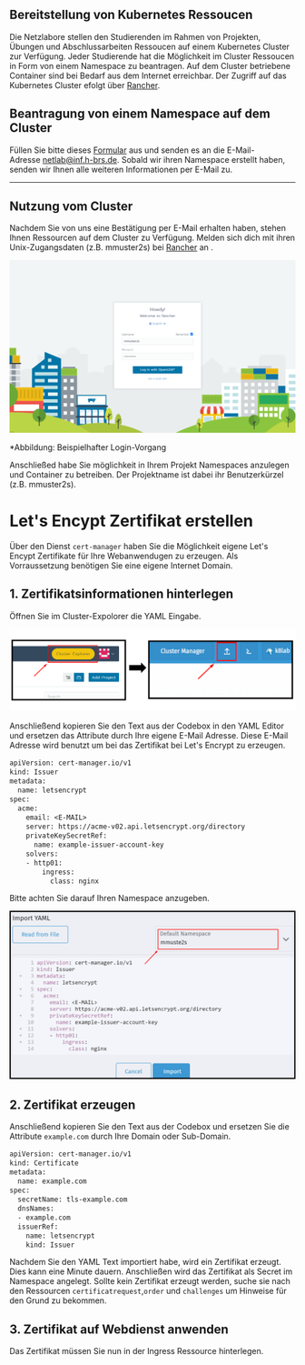 ## Bereitstellung von Kubernetes Ressoucen

Die Netzlabore stellen den Studierenden im Rahmen von Projekten, Übungen und Abschlussarbeiten Ressoucen auf einem Kubernetes Cluster zur Verfügung. Jeder Studierende hat die Möglichkeit im Cluster Ressoucen in Form von einem Namespace zu beantragen. Auf dem Cluster betriebene Container sind bei Bedarf aus dem Internet erreichbar. Der Zugriff auf das Kubernetes Cluster efolgt über [Rancher](https://rancher.docklab.de/login).  

## Beantragung von einem Namespace auf dem Cluster

Füllen Sie bitte dieses [Formular]() aus und senden es an die E-Mail-Adresse [netlab@inf.h-brs.de](mailto:netlab@inf.h-brs.de). Sobald wir ihren Namespace erstellt haben, senden wir Ihnen alle weiteren Informationen per E-Mail zu. 

---

## Nutzung vom Cluster

Nachdem Sie von uns eine Bestätigung per E-Mail erhalten haben, stehen Ihnen Ressourcen auf dem Cluster zu Verfügung. Melden sich dich mit ihren Unix-Zugangsdaten (z.B. mmuster2s) bei [Rancher](https://rancher.docklab.de/login) an .

![login](res/rancher_start.png)

*Abbildung: Beispielhafter Login-Vorgang

Anschließed habe Sie möglichkeit in Ihrem Projekt Namespaces anzulegen und Container zu betreiben. Der Projektname ist dabei ihr Benutzerkürzel (z.B. mmuster2s).

# Let's Encypt Zertifikat erstellen

Über den Dienst `cert-manager` haben Sie die Möglichkeit eigene Let's Encypt Zertifikate für Ihre Webanwendugen zu erzeugen. Als Vorraussetzung benötigen Sie eine eigene Internet Domain.

## 1. Zertifikatsinformationen hinterlegen

Öffnen Sie im Cluster-Expolorer die YAML Eingabe.

![login](res/LetsEncrypt_S1.png)

Anschließend kopieren Sie den Text aus der Codebox in den YAML Editor und ersetzen das Attribute <E-MAIL> durch Ihre eigene E-Mail Adresse. Diese E-Mail Adresse wird benutzt um bei das Zertifikat bei Let's Encrypt zu erzeugen. 

```
apiVersion: cert-manager.io/v1
kind: Issuer
metadata:
  name: letsencrypt
spec:
  acme:
    email: <E-MAIL>
    server: https://acme-v02.api.letsencrypt.org/directory
    privateKeySecretRef:
      name: example-issuer-account-key
    solvers:
    - http01:
        ingress:
          class: nginx
```

Bitte achten Sie darauf Ihren Namespace anzugeben.

![login](res/YAML_eingabe.png)

## 2. Zertifikat erzeugen

Anschließend kopieren Sie den Text aus der Codebox und ersetzen Sie die Attribute `example.com` durch Ihre Domain oder Sub-Domain.

```
apiVersion: cert-manager.io/v1
kind: Certificate
metadata:
  name: example.com
spec:
  secretName: tls-example.com
  dnsNames:
  - example.com
  issuerRef:
    name: letsencrypt
    kind: Issuer
```

Nachdem Sie den YAML Text importiert habe, wird ein Zertifikat erzeugt. Dies kann eine Minute dauern. Anschließen wird das Zertifikat als Secret im Namespace angelegt. Sollte kein Zertifikat erzeugt werden, suche sie nach den Ressourcen `certificatrequest`,`order` und `challenges` um Hinweise für den Grund zu bekommen.

## 3. Zertifikat auf Webdienst anwenden

Das Zertifikat müssen Sie nun in der Ingress Ressource hinterlegen.
